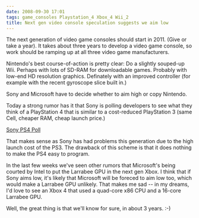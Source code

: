 ```yaml
---
date: 2008-09-30 17:01
tags: game_consoles Playstation_4 Xbox_4 Wii_2
title: Next gen video console speculation suggests we aim low
---
```


The next generation of video game consoles should start in 2011. (Give or take
a year). It takes about three years to develop a video game console, so work
should be ramping up at all three video game manufacturers.

Nintendo's best course-of-action is pretty clear: Do a slightly souped-up Wii. Perhaps with
lots of SD-RAM for downloadable games. Probably with low-end HD resolution
graphics. Definately with an improved controller (for example with the recent
gyroscope slice built in.)

Sony and Microsoft have to decide whether to aim high or copy Nintendo.

Today a strong rumor has it that Sony is polling
developers to see what they think of a PlayStation 4 that is similar to a
cost-reduced PlayStation 3 (same Cell, cheaper RAM, cheap launch price.)

[Sony PS4 Poll](http://forum.beyond3d.com/showthread.php?t=50037)

 That makes sense as Sony
has had problems this generation due to the high launch cost of the PS3. The
drawback of this scheme is that it does nothing to make the PS4 easy to
program.

In the last few weeks we've seen other rumors that Microsoft's being
courted by Intel to put the Larrabee GPU in the next gen Xbox. I think that if
Sony aims low, it's likely that Microsoft will be foreced to aim low too,
which would make a Larrabee GPU unlikely. That makes me sad -- in my dreams,
I'd love to see an Xbox 4 that used a quad-core x86 CPU and a 16-core Larrabee
GPU.

Well, the great thing is that we'll know for sure, in about 3 years. :-)
